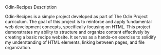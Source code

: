 Odin-Recipes
Description

Odin-Recipes is a simple project developed as part of The Odin Project curriculum. The goal of this project is to reinforce and apply fundamental web development concepts, specifically focusing on HTML. This project demonstrates my ability to structure and organize content effectively by creating a basic recipe website. It serves as a hands-on exercise to solidify my understanding of HTML elements, linking between pages, and file organization.
